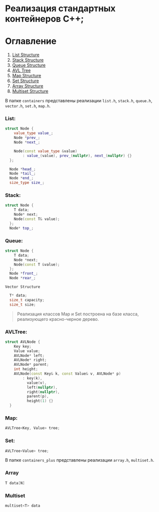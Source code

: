 # Реализация стандартных контейнеров C++;

# Оглавление

1. [List Structure](#List)
2. [Stack Structure](#Stack)
3. [Queue Structure](#Queue)
4. [AVL Tree](#AVLTree)
5. [Map Structure](#Map)
6. [Set Structure](#Set)
7. [Array Structure](#Array)
8. [Multiset Structure](#Multiset)

В папке `containers` представлены реализации `list.h`, `stack.h`, `queue.h`, `vector.h`, `set.h`, `map.h`.

### List:
```CPP
struct Node {
    value_type value_;
    Node *prev_;
    Node *next_;

    Node(const value_type &value)
        : value_(value), prev_(nullptr), next_(nullptr) {}
  };

  Node *head_;
  Node *tail_;
  Node *end_;
  size_type size_;
```

### Stack:
```CPP
struct Node {
    T data;
    Node* next;
    Node(const T& value);
  };
  Node* top_;
```

### Queue:
```CPP
struct Node {
    T data;
    Node *next;
    Node(const T &value);
  };
  Node *front_;
  Node *rear_;
```
`Vector Structure`
```CPP
  T* data;
  size_t capacity;
  size_t size;
```

> Реализация классов Map и Set построена на базе класса, реализующего красно-черное дерево.

### AVLTree:
```CPP
struct AVLNode {
    Key key;
    Value value;
    AVLNode* left;
    AVLNode* right;
    AVLNode* parent;
    int height;
    AVLNode(const Key& k, const Value& v, AVLNode* p)
        : key(k),
          value(v),
          left(nullptr),
          right(nullptr),
          parent(p),
          height(1) {}
  }
```

### Map:
```CPP
AVLTree<Key, Value> tree;
```

### Set:
```CPP
AVLTree<Value> tree;
```

В папке `containers_plus` представлены реализации `array.h`, `multiset.h`.
### Array
```CPP
T data[N]
```

### Multiset
```CPP
multiset<T> data
```
